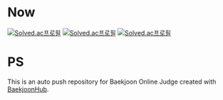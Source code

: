 # Now

[![Solved.ac프로필](http://mazassumnida.wtf/api/v2/generate_badge?boj=toyy13)](https://solved.ac/toyy13)
[![Solved.ac프로필](http://mazassumnida.wtf/api/generate_badge?boj=toyy13)](https://solved.ac/toyy13)
[![Solved.ac프로필](http://mazassumnida.wtf/api/mini/generate_badge?boj=toyy13)](https://solved.ac/toyy13)

# PS
This is an auto push repository for Baekjoon Online Judge created with [BaekjoonHub](https://github.com/BaekjoonHub/BaekjoonHub).
